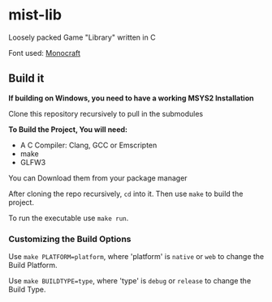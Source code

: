 # mist-lib

Loosely packed Game "Library" written in C

Font used: [Monocraft](https://github.com/IdreesInc/Monocraft)

## Build it
**If building on Windows, you need to have a working MSYS2 Installation**

Clone this repository recursively to pull in the submodules

**To Build the Project, You will need:**

* A C Compiler: Clang, GCC or Emscripten
* make
* GLFW3

You can Download them from your package manager

After cloning the repo recursively, `cd` into it. Then use `make` to build the project.

To run the executable use `make run`.

### Customizing the Build Options
Use `make PLATFORM=platform`, where 'platform' is `native` or `web` to change the Build Platform.

Use `make BUILDTYPE=type`, where 'type' is `debug` or `release` to change the Build Type.
